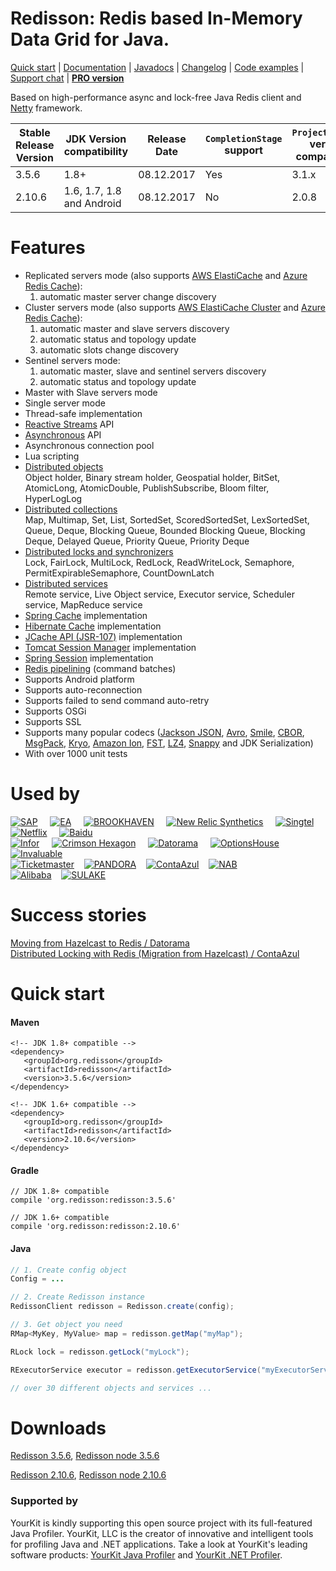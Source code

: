Redisson: Redis based In-Memory Data Grid for Java.
====
[Quick start](https://github.com/redisson/redisson#quick-start) | [Documentation](https://github.com/redisson/redisson/wiki) | [Javadocs](http://www.javadoc.io/doc/org.redisson/redisson/3.5.0) | [Changelog](https://github.com/redisson/redisson/blob/master/CHANGELOG.md) | [Code examples](https://github.com/redisson/redisson-examples) | [Support chat](https://gitter.im/mrniko/redisson) | **[PRO version](https://redisson.pro)**

Based on high-performance async and lock-free Java Redis client and [Netty](http://netty.io) framework.  

| Stable <br/> Release Version | JDK Version<br/> compatibility | Release Date | `CompletionStage` <br/> support | `ProjectReactor` version<br/> compatibility |
| ------------- | ------------- | ------------| -----------| -----------|
| 3.5.6  | 1.8+ | 08.12.2017 | Yes | 3.1.x |
| 2.10.6 | 1.6, 1.7, 1.8 and Android | 08.12.2017 | No | 2.0.8 |


Features
================================
* Replicated servers mode (also supports [AWS ElastiCache](http://docs.aws.amazon.com/AmazonElastiCache/latest/UserGuide/Replication.html) and [Azure Redis Cache](https://azure.microsoft.com/en-us/services/cache/)):
    1. automatic master server change discovery
* Cluster servers mode (also supports [AWS ElastiCache Cluster](http://docs.aws.amazon.com/AmazonElastiCache/latest/UserGuide/Clusters.html) and [Azure Redis Cache](https://azure.microsoft.com/en-us/services/cache/)):
    1. automatic master and slave servers discovery
    2. automatic status and topology update
    3. automatic slots change discovery
* Sentinel servers mode: 
    1. automatic master, slave and sentinel servers discovery
    2. automatic status and topology update
* Master with Slave servers mode  
* Single server mode  
* Thread-safe implementation  
* [Reactive Streams](https://github.com/redisson/redisson/wiki/3.-operations-execution#32-reactive-way) API  
* [Asynchronous](https://github.com/redisson/redisson/wiki/3.-operations-execution#31-async-way) API  
* Asynchronous connection pool  
* Lua scripting  
* [Distributed objects](https://github.com/redisson/redisson/wiki/6.-Distributed-objects)  
    Object holder, Binary stream holder, Geospatial holder, BitSet, AtomicLong, AtomicDouble, PublishSubscribe,
    Bloom filter, HyperLogLog
* [Distributed collections](https://github.com/redisson/redisson/wiki/7.-Distributed-collections)  
    Map, Multimap, Set, List, SortedSet, ScoredSortedSet, LexSortedSet, Queue, Deque, Blocking Queue, Bounded Blocking Queue, Blocking Deque, Delayed Queue, Priority Queue, Priority Deque
* [Distributed locks and synchronizers](https://github.com/redisson/redisson/wiki/8.-Distributed-locks-and-synchronizers)  
    Lock, FairLock, MultiLock, RedLock, ReadWriteLock, Semaphore, PermitExpirableSemaphore, CountDownLatch
* [Distributed services](https://github.com/redisson/redisson/wiki/9.-distributed-services)  
    Remote service, Live Object service, Executor service, Scheduler service, MapReduce service
* [Spring Cache](https://github.com/redisson/redisson/wiki/14.-Integration%20with%20frameworks/#141-spring-cache) implementation   
* [Hibernate Cache](https://github.com/redisson/redisson/wiki/14.-Integration%20with%20frameworks/#142-hibernate-cache) implementation 
* [JCache API (JSR-107)](https://github.com/redisson/redisson/wiki/14.-Integration%20with%20frameworks/#143-jcache-api-jsr-107-implementation) implementation  
* [Tomcat Session Manager](https://github.com/redisson/redisson/wiki/14.-Integration%20with%20frameworks#144-tomcat-redis-session-manager) implementation  
* [Spring Session](https://github.com/redisson/redisson/wiki/14.-Integration%20with%20frameworks/#145-spring-session) implementation  
* [Redis pipelining](https://github.com/redisson/redisson/wiki/10.-additional-features#102-execution-batches-of-commands) (command batches)
* Supports Android platform  
* Supports auto-reconnection  
* Supports failed to send command auto-retry  
* Supports OSGi  
* Supports SSL  
* Supports many popular codecs ([Jackson JSON](https://github.com/FasterXML/jackson), [Avro](http://avro.apache.org/), [Smile](http://wiki.fasterxml.com/SmileFormatSpec), [CBOR](http://cbor.io/), [MsgPack](http://msgpack.org/), [Kryo](https://github.com/EsotericSoftware/kryo), [Amazon Ion](https://amzn.github.io/ion-docs/), [FST](https://github.com/RuedigerMoeller/fast-serialization), [LZ4](https://github.com/jpountz/lz4-java), [Snappy](https://github.com/xerial/snappy-java) and JDK Serialization)
* With over 1000 unit tests  

Used by
================================
[![SAP](https://redisson.org/assets/logos/client12.png "SAP")](http://www.sap.com/) &nbsp;&nbsp;&nbsp;
[![EA](https://redisson.org/assets/logos/client1.png "EA")](http://ea.com/) &nbsp;&nbsp;&nbsp;
[![BROOKHAVEN](https://redisson.org/assets/logos/client6.png "Brookhaven National Laboratory")](http://bnl.gov/) &nbsp;&nbsp;&nbsp;
[![New Relic Synthetics](https://redisson.org/assets/logos/client3.png "New Relic Synthetics")](http://newrelic.com/synthetics) &nbsp;&nbsp;&nbsp;
[![Singtel](https://redisson.org/assets/logos/client5.png "New Relic Synthetics")](http://singtel.com/) &nbsp;&nbsp;&nbsp;
[![Netflix](https://redisson.org/assets/logos/client10.png "Netflix")](https://netflix.com/) &nbsp;&nbsp;&nbsp;
[![Baidu](https://redisson.org/assets/logos/client2.png "Baidu")](http://baidu.com/)  
[![Infor](https://redisson.org/assets/logos/client4.png "Infor")](http://www.infor.com/) &nbsp;&nbsp;&nbsp;
[![Crimson Hexagon](https://redisson.org/assets/logos/client7.png "Crimson Hexagon")](https://www.crimsonhexagon.com/) &nbsp;&nbsp;&nbsp;
[![Datorama](https://redisson.org/assets/logos/client8.png "Datorama")](https://datorama.com/) &nbsp;&nbsp;&nbsp;
[![OptionsHouse](https://redisson.org/assets/logos/client9.png "OptionsHouse")](https://www.optionshouse.com/) &nbsp;&nbsp;&nbsp;
[![Invaluable](https://redisson.org/assets/logos/client13.png "Invaluable")](http://www.invaluable.com/)  
[![Ticketmaster](https://redisson.org/assets/logos/client14.png "Ticketmaster")](http://www.ticketmaster.com/)&nbsp;&nbsp;&nbsp;
[![PANDORA](https://redisson.org/assets/logos/client15.png "PANDORA")](http://www.pandora.com/)&nbsp;&nbsp;&nbsp;
[![ContaAzul](https://redisson.org/assets/logos/client18.png "ContaAzul")](https://contaazul.com/)&nbsp;&nbsp;&nbsp;
[![NAB](https://redisson.org/assets/logos/client11.png "NAB")](https://www.nab.com.au/)  
[![Alibaba](https://redisson.org/assets/logos/client19.png "Alibaba")](http://www.alibaba-inc.com)&nbsp;&nbsp;&nbsp;
[![SULAKE](https://redisson.org/assets/logos/client17.png "SULAKE")](http://www.sulake.com/)


Success stories
================================

[Moving from Hazelcast to Redis  /  Datorama](https://engineering.datorama.com/moving-from-hazelcast-to-redis-b90a0769d1cb)  
[Distributed Locking with Redis (Migration from Hazelcast)  /  ContaAzul](https://carlosbecker.com/posts/distributed-locks-redis/)  

Quick start
===============================

#### Maven 
    <!-- JDK 1.8+ compatible -->
    <dependency>
       <groupId>org.redisson</groupId>
       <artifactId>redisson</artifactId>
       <version>3.5.6</version>
    </dependency>  

    <!-- JDK 1.6+ compatible -->
    <dependency>
       <groupId>org.redisson</groupId>
       <artifactId>redisson</artifactId>
       <version>2.10.6</version>
    </dependency>


#### Gradle
    // JDK 1.8+ compatible
    compile 'org.redisson:redisson:3.5.6'  

    // JDK 1.6+ compatible
    compile 'org.redisson:redisson:2.10.6'

#### Java

```java
// 1. Create config object
Config = ...

// 2. Create Redisson instance
RedissonClient redisson = Redisson.create(config);

// 3. Get object you need
RMap<MyKey, MyValue> map = redisson.getMap("myMap");

RLock lock = redisson.getLock("myLock");

RExecutorService executor = redisson.getExecutorService("myExecutorService");

// over 30 different objects and services ...

```

Downloads
===============================
   
[Redisson 3.5.6](https://repository.sonatype.org/service/local/artifact/maven/redirect?r=central-proxy&g=org.redisson&a=redisson&v=3.5.6&e=jar),
[Redisson node 3.5.6](https://repository.sonatype.org/service/local/artifact/maven/redirect?r=central-proxy&g=org.redisson&a=redisson-all&v=3.5.6&e=jar)  

[Redisson 2.10.6](https://repository.sonatype.org/service/local/artifact/maven/redirect?r=central-proxy&g=org.redisson&a=redisson&v=2.10.6&e=jar),
[Redisson node 2.10.6](https://repository.sonatype.org/service/local/artifact/maven/redirect?r=central-proxy&g=org.redisson&a=redisson-all&v=2.10.6&e=jar)  

### Supported by

YourKit is kindly supporting this open source project with its full-featured Java Profiler.
YourKit, LLC is the creator of innovative and intelligent tools for profiling
Java and .NET applications. Take a look at YourKit's leading software products:
<a href="http://www.yourkit.com/java/profiler/index.jsp">YourKit Java Profiler</a> and
<a href="http://www.yourkit.com/.net/profiler/index.jsp">YourKit .NET Profiler</a>.
